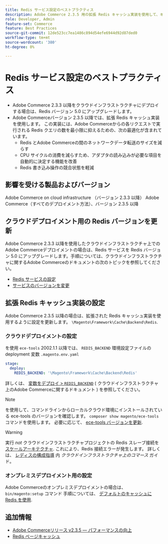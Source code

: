 ```yaml
---
title: Redis サービス設定のベストプラクティス
description: Adobe Commerce 2.3.5 用の拡張 Redis キャッシュ実装を使用して、キャッシュのパフォーマンスを向上させる方法について説明します。
role: Developer, Admin
feature-set: Commerce
feature: Best Practices
source-git-commit: 12de523cc7ea1486c894d54efe6944d92d87ded0
workflow-type: tm+mt
source-wordcount: '380'
ht-degree: 0%

---
```



# Redis サービス設定のベストプラクティス

- Adobe Commerce 2.3.3 以降をクラウドインフラストラクチャにデプロイする場合は、Redis バージョン 5.0 にアップグレードします。
- Adobe Commerceバージョン 2.3.5 以降では、拡張 Redis キャッシュ実装を使用します。 この実装には、Adobe Commerceからの各リクエストで実行される Redis クエリの数を最小限に抑えるための、次の最適化が含まれています。
   - Redis とAdobe Commerceの間のネットワークデータ転送のサイズを減らす
   - CPU サイクルの消費を減らすため、アダプタの読み込みが必要な項目を自動的に決定する機能を改善
   - Redis 書き込み操作の競合状態を軽減

## 影響を受ける製品およびバージョン

Adobe Commerce on cloud infrastructure （バージョン 2.3.3 以降）
Adobe Commerce（すべてのデプロイメント方法）、バージョン 2.3.5 以降

## クラウドデプロイメント用の Redis バージョンを更新

Adobe Commerce 2.3.3 以降を使用したクラウドインフラストラクチャ上でのAdobe Commerceデプロイメントの場合は、Redis サービスを Redis バージョン 5.0 にアップグレードします。手順については、クラウドインフラストラクチャに関するAdobe Commerceのドキュメントの次のトピックを参照してください。

- [Redis サービスの設定](https://devdocs.magento.com/cloud/project/services-redis.html)
- [サービスのバージョンを変更](https://devdocs.magento.com/cloud/project/services.html#change-service-version)

## 拡張 Redis キャッシュ実装の設定

Adobe Commerce 2.3.5 以降の場合は、拡張された Redis キャッシュ実装を使用するように設定を更新します。 `\Magento\Framework\Cache\Backend\Redis`.

### クラウドデプロイメントの設定

を使用 `ece-tools` 2002.1.1 以降では、 `REDIS_BACKEND` 環境設定ファイルの deployment 変数 `.magento.env.yaml`

```yaml
stage:
  deploy:
    REDIS_BACKEND: '\Magento\Framework\Cache\Backend\Redis'
```

詳しくは、 [変数をデプロイ > `REDIS_BACKEND`](https://devdocs.magento.com/cloud/env/variables-deploy.html#redis_backend) ( クラウドインフラストラクチャ上のAdobe Commerceに関するドキュメント ) を参照してください。

>[!NOTE]
>
> を使用して、コマンドラインからローカルクラウド環境にインストールされている ece-tools のバージョンを確認します。 `composer show magento/ece-tools` コマンドを使用します。 必要に応じて、 [ece-tools バージョンを更新](https://devdocs.magento.com/cloud/project/ece-tools-update.html).

>[!WARNING]
>
>実行 _not_ クラウドインフラストラクチャプロジェクトの Redis スレーブ接続を [スケールアーキテクチャ](https://experienceleague.adobe.com/docs/commerce-cloud-service/user-guide/architecture/scaled-architecture.html). これにより、Redis 接続エラーが発生します。 詳しくは、 [レディスの構成指導](https://experienceleague.adobe.com/docs/commerce-cloud-service/user-guide/configure/env/stage/variables-deploy.html#redis_use_slave_connection) 内 _クラウドインフラストラクチャ上のコマース_ ガイド。


### オンプレミスデプロイメント用の設定

Adobe Commerceのオンプレミスデプロイメントの場合は、 `bin/magento:setup` コマンド 手順については、 [デフォルトのキャッシュに Redis を使用](../../../configuration/cache/redis-pg-cache.md#configure-redis-page-caching).

## 追加情報

- [Adobe Commerceリリース v2.3.5 — パフォーマンスの向上](https://devdocs.magento.com/guides/v2.3/release-notes/release-notes-2-3-5-commerce.html#performance-boosts)
- [Redis ページキャッシュ](../../../configuration/cache/redis-pg-cache.md)


